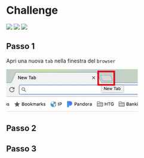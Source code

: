 # Challenge

![](https://img.shields.io/badge/Linguaggio-JavaScript-yellow)
![](https://img.shields.io/badge/Difficoltà-media-red)
![](https://img.shields.io/badge/Tempo-1_ora-orange)

## Passo 1

Apri una nuova `tab` nella finestra del `browser`

![](/assets/open-new-tab.png)



## Passo 2

## Passo 3


